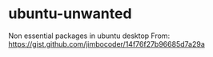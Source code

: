# ubuntu-unwanted
Non essential packages in ubuntu desktop
From: https://gist.github.com/jimbocoder/14f76f27b96685d7a29a
